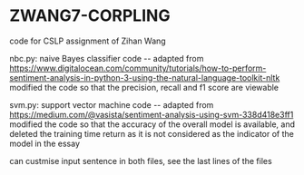 # ZWANG7-CORPLING
code for CSLP assignment of Zihan Wang

nbc.py: naive Bayes classifier code
-- adapted from https://www.digitalocean.com/community/tutorials/how-to-perform-sentiment-analysis-in-python-3-using-the-natural-language-toolkit-nltk
modified the code so that the precision, recall and f1 score are viewable

svm.py: support vector machine code
-- adapted from https://medium.com/@vasista/sentiment-analysis-using-svm-338d418e3ff1
modified the code so that the accuracy of the overall model is available, and deleted the training time return as it is not considered as the indicator of the model in the essay

can custmise input sentence in both files, see the last lines of the files
